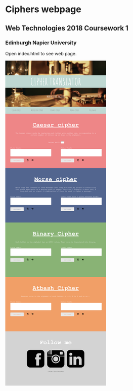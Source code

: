 # Ciphers webpage

## Web Technologies 2018 Coursework 1 

### Edinburgh Napier University

Open index.html to see web page.

![Screenshot](img/screenshot.png)

